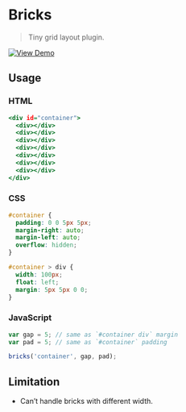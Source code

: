Bricks
======

> Tiny grid layout plugin.

[![View Demo](https://3.bp.blogspot.com/-8FcU5n_DDao/V4CKBCr3z8I/AAAAAAAAIxU/0tTsnS1sQq0G4JBY1DVIbI5ZrVJrm3MUgCLcB/s1600/bricks.png)](//tovic.github.io/bricks/bricks.html "View Demo")

Usage
-----

### HTML

~~~ .html
<div id="container">
  <div></div>
  <div></div>
  <div></div>
  <div></div>
  <div></div>
  <div></div>
  <div></div>
</div>
~~~

### CSS

~~~ .css
#container {
  padding: 0 0 5px 5px;
  margin-right: auto;
  margin-left: auto;
  overflow: hidden;
}

#container > div {
  width: 100px;
  float: left;
  margin: 5px 5px 0 0;
}
~~~

### JavaScript

~~~ .js
var gap = 5; // same as `#container div` margin
var pad = 5; // same as `#container` padding

bricks('container', gap, pad);
~~~

Limitation
----------

 - Can’t handle bricks with different width.